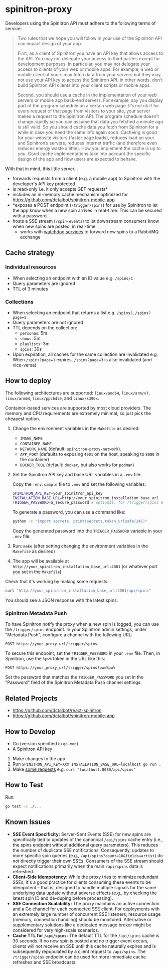 # spinitron-proxy

Developers using the Spinitron API must adhere to the following terms of service:

> Two rules that we hope you will follow in your use of the Spinitron API can impact design of your app.
>
> First, as a client of Spinitron you have an API key that allows access to the API. You may not delegate your access to third parties except for development purposes. In particular, you may not delegate your access to clients of your web or mobile apps. For example, a web or mobile client of yours may fetch data from your servers but they may not use your API key to access the Spinitron API. In other words, don’t build Spinitron API clients into your client scripts or mobile apps.
>
> Second, you should use a cache in the implementation of your web servers or mobile app back-end servers. For example, say you display part of the program schedule on a certain web page. It’s not ok if for every request of that page from visitors to your site, your server makes a request to the Spinitron API. The program schedule doesn’t change rapidly so you can assume that data you fetched a minute ago is still valid. So you should cache data you fetch from Spinitron for a while in case you need the same info again soon. Cacheing is good for your website visitors (faster page loads), reduces load on your and Spinitron’s servers, reduces Internet traffic (and therefore even reduces energy waste a little). How you implement the cache is up to you. Good cache implementations take into account the specific design of the app and how users are expected to behave.

With that in mind, this little server...

- forwards requests from a client (e.g. a mobile app) to Spinitron with the developer's API key protected
- is read-only i.e. it only accepts GET requests*
- includes an in-memory cache mechanism optimized for <https://github.com/dctalbot/spinitron-mobile-app>
- *exposes a POST endpoint (`/trigger/spins`) for use by Spinitron to let the app know when a new spin arrives in real-time. This can be secured with a password.
- hosts a SSE stream (`/spin-events`) to let downstream consumers know when new spins are posted, in real-time
  - works with [watchdog services](https://github.com/WBOR-91-1-FM/wbor-api-watchdog) to forward new spins to a RabbitMQ exchange

## Cache strategy

### Individual resources

- When selecting an endpoint with an ID value e.g. `/spins/1`
- Query parameters are ignored
- TTL of 3 minutes

### Collections

- When selecting an endpoint that returns a list e.g. `/spins?`, `/spins?page=1`
- Query parameters are not ignored
- TTL depends on the collection:
  - `personas`: 5m
  - `shows`: 5m
  - `playlists`: 3m
  - `spins`: 30s
- Upon expiration, all caches for the same collection are invalidated e.g. When `/spins?page=1` expires, `/spins?page=3` is also invalidated (and vice-versa).

## How to deploy

The following architectures are supported: `linux/amd64`, `linux/arm/v7`, `linux/arm64`, `linux/ppc64le`, and `linux/s390x`.

Container-based services are supported by most cloud providers. The memory and CPU requirements are extremely minimal, so just pick the cheapest option.

1. Change the environment variables in the `Makefile` as desired:
   - `IMAGE_NAME`
   - `CONTAINER_NAME`
   - `NETWORK_NAME` (default: `spinitron-proxy-network`).
   - `APP_PORT` (defaults to exposing `4001` on the host, speaking to `8080` in the container)
   - `DOCKER_TOOL` (default: `docker`, but also works for `podman`)
2. Set the Spinitron API key and base URL variables in a `.env` file:

    Copy the `.env.sample` file to `.env` and set the following variables:

    ```bash
    SPINITRON_API_KEY=your_spinitron_api_key
    INSTALLATION_BASE_URL=http://your_spinitron_installation_base_url
    TRIGGER_PASSWORD=a_secure_password # optional, for /trigger/spins endpoint
    ```

    To generate a password, you can use a command like:

    ```bash
    python -c "import secrets; print(secrets.token_urlsafe(24))"
    ```

    Copy the generated password into the `TRIGGER_PASSWORD` variable in your `.env` file.

3. Run: `make` (after setting changing the environment variables in the `Makefile` as desired)
4. The app will be available at `http://your_spinitron_installation_base_url:4001` (or whatever port you set in the `Makefile`).

  Check that it's working by making some requests:

  ```bash
  curl "http://your_spinitron_installation_base_url:4001/api/spins"
  ```

  You should see a JSON response with the latest spins.

### Spinitron Metadata Push

To have Spinitron notify the proxy when a new spin is logged, you can use the `/trigger/spins` endpoint. In your Spinitron admin settings, under "Metadata Push", configure a channel with the following URL:

`POST https://your_proxy_url/trigger/spins`

To secure this endpoint, set the `TRIGGER_PASSWORD` in your `.env` file. Then, in Spinitron, use the `%pw%` token in the URL like this:

`POST https://your_proxy_url/trigger/spins?pw=%pw%`

Set the password that matches the `TRIGGER_PASSWORD` you set in the "Password" field of the Spinitron Metadata Push channel settings.

## Related Projects

- <https://github.com/dctalbot/react-spinitron>
- <https://github.com/dctalbot/spinitron-mobile-app>

## How to Develop

- Go (version specified in `go.mod`)
- A Spinitron API key

1. Make changes to the app
2. Run `SPINITRON_API_KEY=XXX INSTALLATION_BASE_URL=localhost go run .`
3. Make [some requests](https://spinitron.github.io/v2api/) e.g. `curl "localhost:8080/api/spins"`

## How to Test

Run:

```bash
go test -v ./...
```

## Known Issues

- **SSE Event Specificity:** Server-Sent Events (SSE) for new spins are specifically tied to updates of the canonical `/api/spins` cache entry (i.e., the spins endpoint without additional query parameters). This reduces the number of duplicate SSE notifications. Consequently, updates to more specific spin queries (e.g., `/api/spins?count=10&fields=artist`) do *not* directly trigger their own SSEs. Consumers of the SSE stream should expect notifications primarily when the main `/api/spins` data is refreshed.
- **Client-Side Idempotency:** While the proxy tries to minimize redundant SSEs, it's a good practice for clients consuming these events to be idempotent – that is, designed to handle multiple signals for the same underlying data update without adverse effects (e.g., by checking the latest spin ID and de-duping before processing).
- **SSE Connection Scalability:** The proxy maintains an active connection and a Go channel for each connected SSE client. For deployments with an extremely large number of concurrent SSE listeners, resource usage (memory, connection handling) should be monitored. Alternative or supplementary solutions like a dedicated message broker might be considered for very high-scale scenarios.
- **Cache TTL for `/api/spins`:** The default TTL for the `/api/spins` cache is 30 seconds. If no new spin is posted and no trigger event occurs, clients will not receive an SSE until this cache naturally expires and is subsequently repopulated by a client request to `/api/spins`. The `/trigger/spins` endpoint can be used for more immediate cache refreshes and SSE broadcasts.

